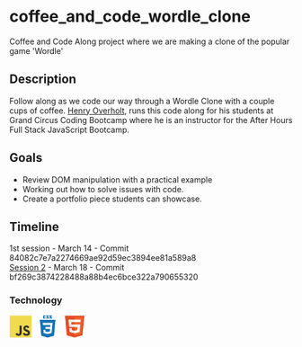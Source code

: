 # coffee_and_code_wordle_clone
Coffee and Code Along project where we are making a clone of the popular game 'Wordle'


## Description

Follow along as we code our way through a Wordle Clone with a couple cups of coffee. [Henry Overholt](https://github.com/Henry-Overholt), runs this code along for his students at Grand Circus Coding Bootcamp where he is an instructor for the After Hours Full Stack JavaScript Bootcamp.

## Goals
 
- Review DOM manipulation with a practical example
- Working out how to solve issues with code.
- Create a portfolio piece students can showcase. 

## Timeline 

1st session - March 14 - Commit 84082c7e7a2274669ae92d59ec3894ee81a589a8 <br>
[Session 2](https://github.com/Henry-Overholt/coffee_and_code_wordle_clone/tree/session2) - March 18 - Commit bf269c3874228488a88b4ec6bce322a790655320 

### Technology

<img src="https://github.com/devicons/devicon/blob/master/icons/javascript/javascript-original.svg" title="JavaScript" alt="JavaScript" width="40" height="40"/>&nbsp;
<img src="https://github.com/devicons/devicon/blob/master/icons/css3/css3-plain-wordmark.svg"  title="CSS3" alt="CSS" width="40" height="40"/>&nbsp;
  <img src="https://github.com/devicons/devicon/blob/master/icons/html5/html5-original.svg" title="HTML5" alt="HTML" width="40" height="40"/>&nbsp;
